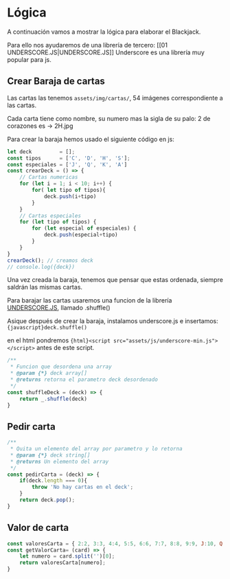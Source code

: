
# Lógica

A continuación vamos a mostrar la lógica para elaborar el Blackjack.

Para ello nos ayudaremos de una librería de tercero: [[01 UNDERSCORE.JS|UNDERSCORE.JS]]
Underscore es una librería muy popular para js.
## Crear Baraja de cartas

Las cartas las tenemos `assets/img/cartas/`, 54 imágenes correspondiente a las cartas.

Cada carta tiene como nombre, su numero mas la sigla de su palo:
2 de corazones es -> 2H.jpg

Para crear la baraja hemos usado el siguiente código en js:

```javascript title='CrearDeck'
let deck         = [];
const tipos      = ['C', 'D', 'H', 'S'];
const especiales = ['J', 'Q', 'K', 'A'] 
const crearDeck = () => {
    // Cartas numericas
    for (let i = 1; i < 10; i++) {
        for( let tipo of tipos){
            deck.push(i+tipo)
        }
    }  
    // Cartas especiales
    for (let tipo of tipos) {
        for (let especial of especiales) {
            deck.push(especial+tipo)
        }
    }
}
crearDeck(); // creamos deck
// console.log({deck})
```

Una vez creada la baraja, tenemos que pensar que estas ordenada, siempre saldrán las mismas cartas.

Para barajar las cartas usaremos una funcion de la librería [UNDERSCORE.JS](https://underscorejs.org/#shuffle), llamado .shuffle()

Asique después de crear la baraja, instalamos underscore.js e insertamos: `{javascript}deck.shuffle()`

en el html pondremos `{html}<script src="assets/js/underscore-min.js"></script>` antes de este script.

```JAVASCRIPT title='shuffleDeck()'
/**
 * Funcion que desordena una array
 * @param {*} deck array[]
 * @returns retorna el parametro deck desordenado
 */
const shuffleDeck = (deck) => {
    return _.shuffle(deck)
}
```
## Pedir carta 

```javascript title='Pedir Carta'
/**
 * Quita un elemento del array por parametro y lo retorna
 * @param {*} deck string[]
 * @returns Un elemento del array
 */
const pedirCarta = (deck) => {
    if(deck.length === 0){
        throw 'No hay cartas en el deck';
    }
    return deck.pop();
}
```

## Valor de carta

```javascript title='Valor de carta'
const valoresCarta = { 2:2, 3:3, 4:4, 5:5, 6:6, 7:7, 8:8, 9:9, J:10, Q:10, K:10, A:11 }
const getValorCarta= (card) => {
    let numero = card.split('')[0];
    return valoresCarta[numero];
}
```


